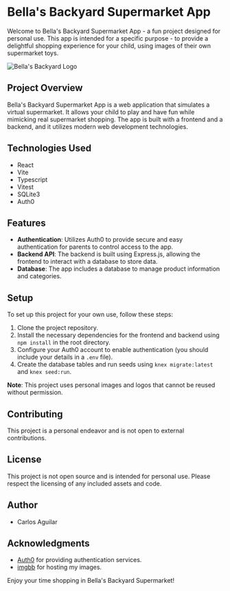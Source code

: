 # Bella's Backyard Supermarket App

Welcome to Bella's Backyard Supermarket App - a fun project designed for personal use. This app is intended for a specific purpose - to provide a delightful shopping experience for your child, using images of their own supermarket toys.

![Bella's Backyard Logo](https://i.ibb.co/MswHH34/Bellas-Backyard-Logo.png)

## Project Overview

Bella's Backyard Supermarket App is a web application that simulates a virtual supermarket. It allows your child to play and have fun while mimicking real supermarket shopping. The app is built with a frontend and a backend, and it utilizes modern web development technologies.

## Technologies Used

- React
- Vite
- Typescript
- Vitest
- SQLite3
- Auth0

## Features

- **Authentication**: Utilizes Auth0 to provide secure and easy authentication for parents to control access to the app.
- **Backend API**: The backend is built using Express.js, allowing the frontend to interact with a database to store data.
- **Database**: The app includes a database to manage product information and categories.

## Setup

To set up this project for your own use, follow these steps:

1. Clone the project repository.
2. Install the necessary dependencies for the frontend and backend using `npm install` in the root directory.
3. Configure your Auth0 account to enable authentication (you should include your details in a `.env` file).
4. Create the database tables and run seeds using `knex migrate:latest` and `knex seed:run`.

**Note**: This project uses personal images and logos that cannot be reused without permission.

## Contributing

This project is a personal endeavor and is not open to external contributions.

## License

This project is not open source and is intended for personal use. Please respect the licensing of any included assets and code.

## Author

- Carlos Aguilar

## Acknowledgments

- [Auth0](https://auth0.com/) for providing authentication services.
- [imgbb](https://imgbb.com/) for hosting my images.

Enjoy your time shopping in Bella's Backyard Supermarket!

